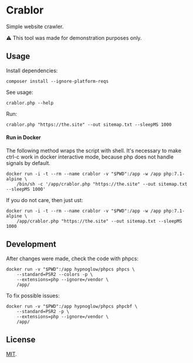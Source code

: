# Crablor

Simple website crawler.

:warning: This tool was made for demonstration purposes only.

## Usage

Install dependencies:

    composer install --ignore-platform-reqs

See usage:

    crablor.php --help
    
Run:

    crablor.php "https://the.site" --out sitemap.txt --sleepMS 1000
    
#### Run in Docker

The following method wraps the script with shell. It's necessary to make ctrl-c work in docker interactive mode, 
because php does not handle signals by default.

    docker run -i -t --rm --name crablor -v "$PWD":/app -w /app php:7.1-alpine \
        /bin/sh -c '/app/crablor.php "https://the.site" --out sitemap.txt --sleepMS 1000'
   
If you do not care, then just ust:
    
    docker run -i -t --rm --name crablor -v "$PWD":/app -w /app php:7.1-alpine \
        /app/crablor.php "https://the.site" --out sitemap.txt --sleepMS 1000

## Development

After changes were made, check the code with phpcs:

    docker run -v "$PWD":/app hypnoglow/phpcs phpcs \
        --standard=PSR2 --colors -p \
        --extensions=php --ignore=/vendor \
        /app/

To fix possible issues:

    docker run -v "$PWD":/app hypnoglow/phpcs phpcbf \
        --standard=PSR2 -p \
        --extensions=php --ignore=/vendor \
        /app/


## License

[MIT](https://github.com/hypnoglow/crablor/blob/master/LICENSE.md).
